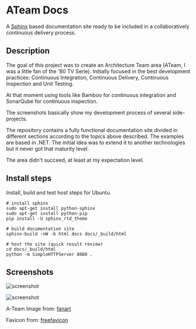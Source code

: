 # ATeam Docs

A [Sphinx](http://www.sphinx-doc.org/en/master/) based documentation site ready to be included in a collaboratively continuous delivery process.

## Description

The goal of this project was to create an Architecture Team area (ATeam, I was a little fan of the '80 TV Serie). Initially focused in the best development practices: Continuous Integration, Continuous Delivery, Continuous Inspection and Unit Testing.  

At that moment using tools like Bamboo for continuous integration and SonarQube for continuous inspection.  

The screenshots basically show my development process of several side-projects.

The repository contains a fully functional documentation site divided in different sections according to the topics above described. The examples are based in .NET. The initial idea was to extend it to another technologies but it never got that maturity level.

The area didn't succeed, at least at my expectation level.

## Install steps

Install, build and test host steps for Ubuntu.

    # install sphinx
    sudo apt-get install python-sphinx
    sudo apt-get install python-pip
    pip install -U sphinx_rtd_theme

    # build documentation site
    sphinx-build -nW -b html docs docs/_build/html
    
    # host the site (quick result review)
    cd docs/_build/html
    python -m SimpleHTTPServer 8080 .

## Screenshots

![screenshot](https://raw.githubusercontent.com/mamcer/ateam-docs/master/doc/screenshot-01.png)

![screenshot](https://raw.githubusercontent.com/mamcer/ateam-docs/master/doc/screenshot-02.png)



A-Team Image from: [fanart](https://fanart.tv/series/77904/the-a-team/)

Favicon from: [freefavicon](https://www.freefavicon.com/freefavicons/objects/iconinfo/a-hand-drawn-heart-152-180829.html)
